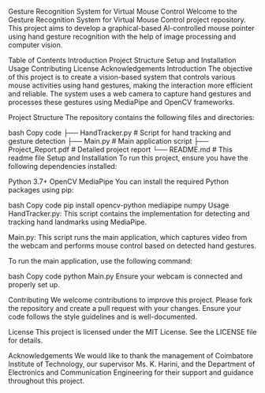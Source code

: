 Gesture Recognition System for Virtual Mouse Control
Welcome to the Gesture Recognition System for Virtual Mouse Control project repository. This project aims to develop a graphical-based AI-controlled mouse pointer using hand gesture recognition with the help of image processing and computer vision.

Table of Contents
Introduction
Project Structure
Setup and Installation
Usage
Contributing
License
Acknowledgements
Introduction
The objective of this project is to create a vision-based system that controls various mouse activities using hand gestures, making the interaction more efficient and reliable. The system uses a web camera to capture hand gestures and processes these gestures using MediaPipe and OpenCV frameworks.

Project Structure
The repository contains the following files and directories:

bash
Copy code
├── HandTracker.py     # Script for hand tracking and gesture detection
├── Main.py            # Main application script
├── Project_Report.pdf # Detailed project report
└── README.md          # This readme file
Setup and Installation
To run this project, ensure you have the following dependencies installed:

Python 3.7+
OpenCV
MediaPipe
You can install the required Python packages using pip:

bash
Copy code
pip install opencv-python mediapipe numpy
Usage
HandTracker.py: This script contains the implementation for detecting and tracking hand landmarks using MediaPipe.

Main.py: This script runs the main application, which captures video from the webcam and performs mouse control based on detected hand gestures.

To run the main application, use the following command:

bash
Copy code
python Main.py
Ensure your webcam is connected and properly set up.

Contributing
We welcome contributions to improve this project. Please fork the repository and create a pull request with your changes. Ensure your code follows the style guidelines and is well-documented.

License
This project is licensed under the MIT License. See the LICENSE file for details.

Acknowledgements
We would like to thank the management of Coimbatore Institute of Technology, our supervisor Ms. K. Harini, and the Department of Electronics and Communication Engineering for their support and guidance throughout this project.
